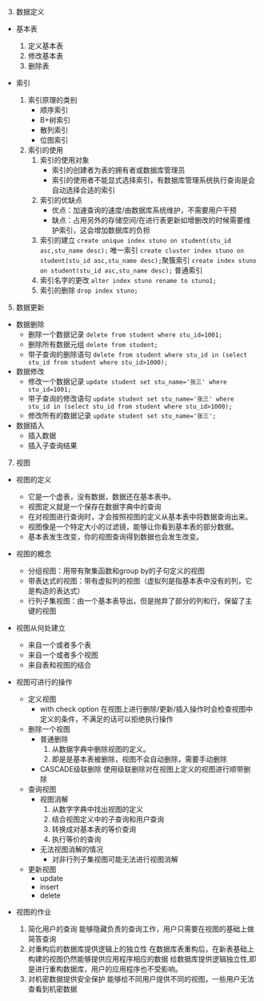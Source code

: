 

3. 数据定义

* 基本表
    1. 定义基本表
    2. 修改基本表
    3. 删除表
    

* 索引
    1. 索引原理的类别
        * 顺序索引
        * B+树索引
        * 散列索引
        * 位图索引
    2. 索引的使用
        1. 索引的使用对象
            * 索引的创建者为表的拥有者或数据库管理员
            * 索引的使用者不能显式选择索引，有数据库管理系统执行查询是会自动选择合适的索引
        2. 索引的优缺点
            * 优点：加速查询的速度/由数据库系统维护，不需要用户干预
            * 缺点：占用另外的存储空间/在进行表更新如增删改的时候需要维护索引，这会增加数据库的负担
        3. 索引的建立
        `create unique index stuno on student(stu_id asc,stu_name desc);` 唯一索引
        `create cluster index stuno on student(stu_id asc,stu_name desc);`聚簇索引
        `create index stuno on student(stu_id asc,stu_name desc);` 普通索引
        4. 索引名字的更改
        `alter index stuno rename to stuno1;`
        5. 索引的删除
        `drop index stuno;`

5. 数据更新

* 数据删除
    * 删除一个数据记录
    `delete from student where stu_id=1001;`
    * 删除所有数据元组
    `delete from student;`
    * 带子查询的删除语句
    `delete from student where stu_id in (select stu_id from student where stu_id>1000);`
* 数据修改
    * 修改一个数据记录
    `update student set stu_name='张三' where stu_id=1001;`
    * 带子查询的修改语句
    `update student set stu_name='张三' where stu_id in (select stu_id from student where stu_id>1000);`
    * 修改所有的数据记录
    `update student set stu_name='张三';`
* 数据插入
    * 插入数据
    * 插入子查询结果



7. 视图
* 视图的定义
    * 它是一个虚表，没有数据，数据还在基本表中。
    * 视图定义就是一个保存在数据字典中的查询
    * 在对视图进行查询时，才会按照视图的定义从基本表中将数据查询出来。
    * 视图像是一个特定大小的过滤镜，能够让你看到基本表的部分数据。
    * 基本表发生改变，你的视图查询得到数据也会发生改变。
* 视图的概念
    * 分组视图：用带有聚集函数和group by的子句定义的视图
    * 带表达式的视图：带有虚拟列的视图（虚拟列是指基本表中没有的列，它是构造的表达式）
    * 行列子集视图：由一个基本表导出，但是抛弃了部分的列和行，保留了主键的视图

* 视图从何处建立
    * 来自一个或者多个表
    * 来自一个或者多个视图
    * 来自表和视图的结合


* 视图可进行的操作
    * 定义视图
        * with check option
        在视图上进行删除/更新/插入操作时会检查视图中定义的条件，不满足的话可以拒绝执行操作
    * 删除一个视图
        * 普通删除
            1. 从数据字典中删除视图的定义。
            2. 即是是基本表被删除，视图不会自动删除，需要手动删除
        * CASCADE级联删除
        使用级联删除对在视图上定义的视图进行顺带删除
    * 查询视图
        * 视图消解
            1. 从数字字典中找出视图的定义
            2. 结合视图定义中的子查询和用户查询
            3. 转换成对基本表的等价查询
            4. 执行等价的查询
        * 无法视图消解的情况
            * 对非行列子集视图可能无法进行视图消解
    * 更新视图
        * update
        * insert
        * delete

* 视图的作业
    1. 简化用户的查询
    能够隐藏负责的查询工作，用户只需要在视图的基础上做简答查询
    2. 对重构后的数据库提供逻辑上的独立性
    在数据库表重构后，在新表基础上构建的视图仍然能够提供应用程序相应的数据
    给数据库提供逻辑独立性,即是进行重构数据库，用户的应用程序也不受影响。
    3. 对机密数据提供安全保护
    能够给不同用户提供不同的视图，一些用户无法查看到机密数据